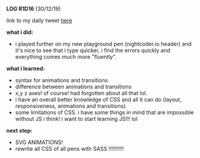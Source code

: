 **LOG R1D16** (30/12/19)

link to my daily tweet [here](https://twitter.com/Nightcoder2/status/1211565620376014848)

**what i did:**
- i played further on my new playground pen (nightcoder.io header) and it's nice to see that i type quicker, 
i find the errors quickly and everything comes much more "fluently".

**what i learned:**
- syntax for animations and transitions
- difference between animations and transitions
- x,y z axes! of course! had forgotten about all that lol.
- i have an overall better knowledge of CSS and all it can do (layout, responsiveness, animations and transitions).
- some limitations of CSS. i have some things in mind that are impossible without JS i think! i want to start learning JS!!! lol

**next step:**
- SVG ANIMATIONS!
- rewrite all CSS of all pens with SASS !!!!!!!!!!

